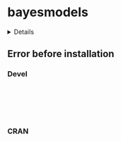 # bayesmodels

<details>

* Version: 
* GitHub: https://github.com/tidymodels/dials
* Source code: NA
* Number of recursive dependencies: 0

</details>

## Error before installation

### Devel

```






```
### CRAN

```






```
